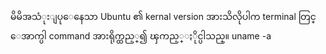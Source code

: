 မိမိအသံုးျပုေနေသာ Ubuntu ၏ kernal version အားသိလိုပါက terminal တြင္ ေအာက္ပါ command အားရိုက္ထည့္၍ ၾကည့္ႏိုင္ပါသည္။
uname -a
